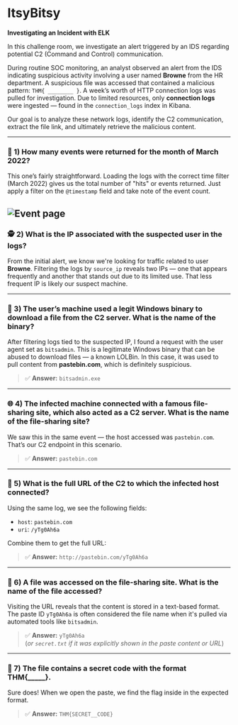# ItsyBitsy  
**Investigating an Incident with ELK**

In this challenge room, we investigate an alert triggered by an IDS regarding potential C2 (Command and Control) communication.

During routine SOC monitoring, an analyst observed an alert from the IDS indicating suspicious activity involving a user named **Browne** from the HR department. A suspicious file was accessed that contained a malicious pattern: `THM{ ________ }`. A week’s worth of HTTP connection logs was pulled for investigation. Due to limited resources, only **connection logs** were ingested — found in the `connection_logs` index in Kibana.

Our goal is to analyze these network logs, identify the C2 communication, extract the file link, and ultimately retrieve the malicious content.

---

### 🔎 1) How many events were returned for the month of March 2022?

This one’s fairly straightforward. Loading the logs with the correct time filter (March 2022) gives us the total number of "hits" or events returned. Just apply a filter on the `@timestamp` field and take note of the event count.


![Event page](images/question1_answer.png)
---

### 🕵️ 2) What is the IP associated with the suspected user in the logs?

From the initial alert, we know we're looking for traffic related to user **Browne**. Filtering the logs by `source_ip` reveals two IPs — one that appears frequently and another that stands out due to its limited use. That less frequent IP is likely our suspect machine.

---

### 💾 3) The user’s machine used a legit Windows binary to download a file from the C2 server. What is the name of the binary?

After filtering logs tied to the suspected IP, I found a request with the user agent set as `bitsadmin`. This is a legitimate Windows binary that can be abused to download files — a known LOLBin. In this case, it was used to pull content from **pastebin.com**, which is definitely suspicious.

> ✅ **Answer:** `bitsadmin.exe`

---

### 🌐 4) The infected machine connected with a famous file-sharing site, which also acted as a C2 server. What is the name of the file-sharing site?

We saw this in the same event — the host accessed was `pastebin.com`. That’s our C2 endpoint in this scenario.

> ✅ **Answer:** `pastebin.com`

---

### 🔗 5) What is the full URL of the C2 to which the infected host connected?

Using the same log, we see the following fields:
- `host`: `pastebin.com`
- `uri`: `/yTg0Ah6a`

Combine them to get the full URL:

> ✅ **Answer:** `http://pastebin.com/yTg0Ah6a`

---

### 📄 6) A file was accessed on the file-sharing site. What is the name of the file accessed?

Visiting the URL reveals that the content is stored in a text-based format. The paste ID `yTg0Ah6a` is often considered the file name when it's pulled via automated tools like `bitsadmin`.

> ✅ **Answer:** `yTg0Ah6a`  
(*or `secret.txt` if it was explicitly shown in the paste content or URL*)

---

### 🧩 7) The file contains a secret code with the format THM{_____}.

Sure does! When we open the paste, we find the flag inside in the expected format.

> ✅ **Answer:** `THM{SECRET__CODE}`





